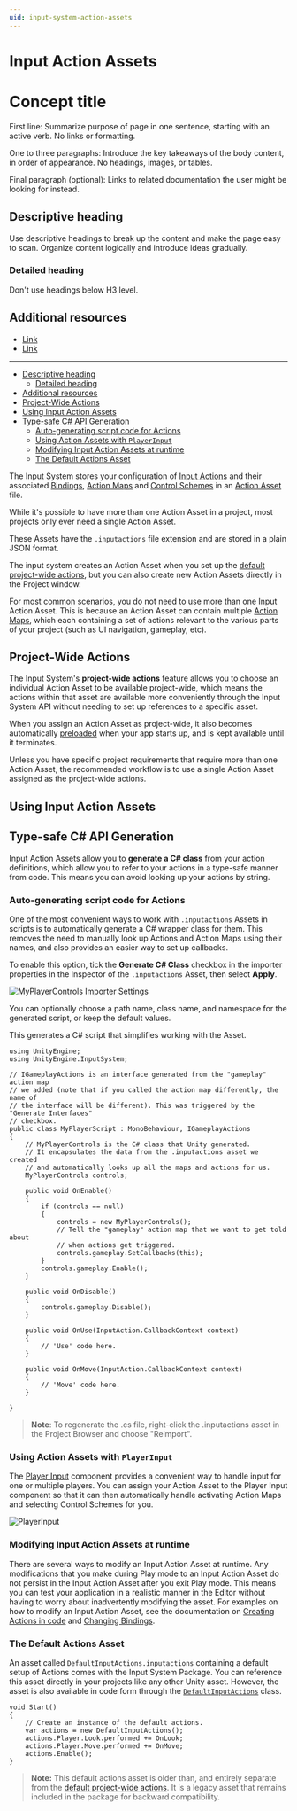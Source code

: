 ```yaml
---
uid: input-system-action-assets
---
```

# Input Action Assets


# Concept title

First line: Summarize purpose of page in one sentence, starting with
an active verb. No links or formatting.

One to three paragraphs: Introduce the key takeaways of the body content, in
order of appearance. No headings, images, or tables.

Final paragraph (optional): Links to related documentation the user
might be looking for instead.

## Descriptive heading

Use descriptive headings to break up the content and make the page easy to
scan. Organize content logically and introduce ideas gradually.

### Detailed heading

Don't use headings below H3 level.

## Additional resources

- [Link](related-content-on-Unity-owned-platforms)
- [Link](related-content-on-Unity-owned-platforms)

--------------------------------------------


- [Descriptive heading](#descriptive-heading)
  - [Detailed heading](#detailed-heading)
- [Additional resources](#additional-resources)
- [Project-Wide Actions](#project-wide-actions)
- [Using Input Action Assets](#using-input-action-assets)
- [Type-safe C# API Generation](#type-safe-c-api-generation)
  - [Auto-generating script code for Actions](#auto-generating-script-code-for-actions)
  - [Using Action Assets with `PlayerInput`](#using-action-assets-with-playerinput)
  - [Modifying Input Action Assets at runtime](#modifying-input-action-assets-at-runtime)
  - [The Default Actions Asset](#the-default-actions-asset)

The Input System stores your configuration of [Input Actions](Actions.md) and their associated [Bindings](ActionBindings.md), [Action Maps](ActionsEditor.html#configure-action-maps) and [Control Schemes](ActionBindings.md#control-schemes) in an [Action Asset](ActionAssets.md) file.

While it's possible to have more than one Action Asset in a project, most projects only ever need a single Action Asset. 

These Assets have the `.inputactions` file extension and are stored in a plain JSON format.

The input system creates an Action Asset when you set up the [default project-wide actions](ProjectWideActions.md), but you can also create new Action Assets directly in the Project window.

For most common scenarios, you do not need to use more than one Input Action Asset. This is because an Action Asset can contain multiple [Action Maps](ActionsEditor.html#configure-action-maps), which each containing a set of actions relevant to the various parts of your project (such as UI navigation, gameplay, etc).

## Project-Wide Actions

The Input System's **project-wide actions** feature allows you to choose an individual Action Asset to be available project-wide, which means the actions within that asset are available more conveniently through the Input System API without needing to set up references to a specific asset.

When you assign an Action Asset as project-wide, it also becomes automatically [preloaded](https://docs.unity3d.com/ScriptReference/PlayerSettings.GetPreloadedAssets.html) when your app starts up, and is kept available until it terminates.

Unless you have specific project requirements that require more than one Action Asset, the recommended workflow is to use a single Action Asset assigned as the project-wide actions.




## Using Input Action Assets


## Type-safe C# API Generation

Input Action Assets allow you to **generate a C# class** from your action definitions, which allow you to refer to your actions in a type-safe manner from code. This means you can avoid looking up your actions by string.

### Auto-generating script code for Actions

One of the most convenient ways to work with `.inputactions` Assets in scripts is to automatically generate a C# wrapper class for them. This removes the need to manually look up Actions and Action Maps using their names, and also provides an easier way to set up callbacks.

To enable this option, tick the __Generate C# Class__ checkbox in the importer properties in the Inspector of the `.inputactions` Asset, then select __Apply__.

![MyPlayerControls Importer Settings](Images/FireActionInputAssetInspector.png)

You can optionally choose a path name, class name, and namespace for the generated script, or keep the default values.

This generates a C# script that simplifies working with the Asset.

```CSharp
using UnityEngine;
using UnityEngine.InputSystem;

// IGameplayActions is an interface generated from the "gameplay" action map
// we added (note that if you called the action map differently, the name of
// the interface will be different). This was triggered by the "Generate Interfaces"
// checkbox.
public class MyPlayerScript : MonoBehaviour, IGameplayActions
{
    // MyPlayerControls is the C# class that Unity generated.
    // It encapsulates the data from the .inputactions asset we created
    // and automatically looks up all the maps and actions for us.
    MyPlayerControls controls;

    public void OnEnable()
    {
        if (controls == null)
        {
            controls = new MyPlayerControls();
            // Tell the "gameplay" action map that we want to get told about
            // when actions get triggered.
            controls.gameplay.SetCallbacks(this);
        }
        controls.gameplay.Enable();
    }

    public void OnDisable()
    {
        controls.gameplay.Disable();
    }

    public void OnUse(InputAction.CallbackContext context)
    {
        // 'Use' code here.
    }

    public void OnMove(InputAction.CallbackContext context)
    {
        // 'Move' code here.
    }

}
```

>__Note__: To regenerate the .cs file, right-click the .inputactions asset in the Project Browser and choose "Reimport".

### Using Action Assets with `PlayerInput`

The [Player Input](PlayerInput.md) component provides a convenient way to handle input for one or multiple players. You can assign your Action Asset to the Player Input component so that it can then automatically handle activating Action Maps and selecting Control Schemes for you.

![PlayerInput](Images/PlayerInput.png)

### Modifying Input Action Assets at runtime
There are several ways to modify an Input Action Asset at runtime. Any modifications that you make during Play mode to an Input Action Asset do not persist in the Input Action Asset after you exit Play mode. This means you can test your application in a realistic manner in the Editor without having to worry about inadvertently modifying the asset. For examples on how to modify an Input Action Asset, see the documentation on [Creating Actions in code](Actions.md#creating-actions-in-code) and [Changing Bindings](ActionBindings.md#changing-bindings).


### The Default Actions Asset

An asset called `DefaultInputActions.inputactions` containing a default setup of Actions comes with the Input System Package. You can reference this asset directly in your projects like any other Unity asset. However, the asset is also available in code form through the [`DefaultInputActions`](../api/UnityEngine.InputSystem.DefaultInputActions.html) class.

```CSharp
void Start()
{
    // Create an instance of the default actions.
    var actions = new DefaultInputActions();
    actions.Player.Look.performed += OnLook;
    actions.Player.Move.performed += OnMove;
    actions.Enable();
}
```

> __Note:__ This default actions asset is older than, and entirely separate from the [default project-wide actions](ProjectWideActions.md). It is a legacy asset that remains included in the package for backward compatibility.
